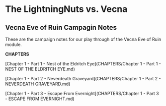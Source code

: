 # The LightningNuts vs. Vecna
## Vecna Eve of Ruin Campagin Notes

These are the campaign notes for our play through of the Vecna Eve of Ruin module.

**CHAPTERS**

[Chapter 1 - Part 1 - Nest of the Eldritch Eye](CHAPTERS/Chapter 1 - Part 1 - NEST OF THE ELDRITCH EYE.md)

[Chapter 1 - Part 2 - Neverdeath Graveyard](CHAPTERS/Chapter 1 - Part 2 - NEVERDEATH GRAVEYARD.md)

[Chapter 1 - Part 3 - Escape From Evernight](CHAPTERS/Chapter 1 - Part 3 - ESCAPE FROM EVERNIGHT.md)

